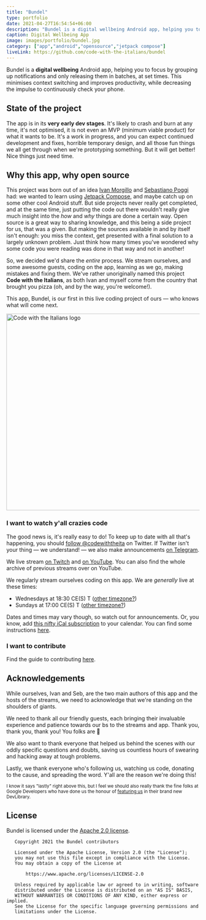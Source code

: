 ```yaml
---
title: "Bundel"
type: portfolio
date: 2021-04-27T16:54:54+06:00
description: "Bundel is a digital wellbeing Android app, helping you to focus by grouping up notifications and only releasing them in batches."
caption: Digital Wellbeing App
image: images/portfolio/bundel.jpg
category: ["app","android","opensource","jetpack compose"]
liveLink: https://github.com/code-with-the-italians/bundel
---
```

Bundel is a **digital wellbeing** Android app, helping you to focus by grouping up notifications and only releasing them in batches, at set times.
This minimises context switching and improves productivity, while decreasing the impulse to continuously check your phone.

## State of the project

The app is in its **very early dev stages**. It's likely to crash and burn at any time, it's not optimised, it is not even an MVP (minimum viable
product) for what it wants to be. It's a work in progress, and you can expect continued development and fixes, horrible temporary design, and all
those fun things we all get through when we're prototyping something. But it will get better! Nice things just need time.

## Why this app, why open source

This project was born out of an idea [Ivan Morgillo](https://github.com/hamen) and [Sebastiano Poggi](https://github.com/rock3r)
had: we wanted to learn using [Jetpack Compose](https://developer.android.com/jetpack/compose), and maybe catch up on some other cool Android stuff.
But side projects never really get completed, and at the same time, just putting the code out there wouldn't really give much insight into the _how_
and _why_ things are done a certain way. Open source is a great way to sharing knowledge, and this being a side project for us, that was a given. But
making the sources available in and by itself isn't enough: you miss the context, get presented with a final solution to a largely unknown problem.
Just think how many times you've wondered why some code you were reading was done in that way and not in another!

So, we decided we'd share the _entire_ process. We stream ourselves, and some awesome guests, coding on the app, learning as we go, making mistakes
and fixing them. We've rather unoriginally named this project
**Code with the Italians**, as both Ivan and myself come from the country that brought you pizza (oh, and by the way, you're welcome!).

This app, Bundel, is our first in this live coding project of ours — who knows what will come next.


<a href="https://cwti.link/twitter" target=_blank>
  <img alt="Code with the Italians logo" width="512px" src="https://github.com/code-with-the-italians/Bundel/raw/main/art/CWI-logo-horizontal.svg"/>
</a>

### I want to watch y'all crazies code

The good news is, it's really easy to do! To keep up to date with all that's happening, you should
[follow @codewiththeita](https://cwti.link/twitter) on Twitter. If Twitter isn't your thing — we understand! — we also make
announcements [on Telegram](https://cwti.link/telegram).

We live stream [on Twitch](https://cwti.link/twitch) and [on YouTube](https://cwti.link/yt). You can also find the whole archive of previous streams
over on YouTube.

We regularly stream ourselves coding on this app. We are _generally_ live at these times:

* Wednesdays at 18:30 CE(S)
  T ([other timezone?](https://www.timeanddate.com/worldclock/converter.html?hour=18&min=30&p1=215&p2=136&p3=tz_et&p4=tz_pt&p5=tz_ist&p6=tz_jst))
* Sundays at 17:00 CE(S)
  T ([other timezone?](https://www.timeanddate.com/worldclock/converter.html?hour=17&p1=215&p2=136&p3=tz_et&p4=tz_pt&p5=tz_ist&p6=tz_jst))

Dates and times may vary though, so watch out for announcements. Or, you know, add
[this nifty iCal subscription](https://cwti.link/cal) to your calendar. You can find some instructions
[here](https://twitter.com/codewiththeita/status/1389220980506173445).

### I want to contribute

Find the guide to contributing [here](https://github.com/code-with-the-italians/bundel/blob/main/CONTRIBUTING.md).

## Acknowledgements

While ourselves, Ivan and Seb, are the two main authors of this app and the hosts of the streams, we need to acknowledge that we're standing on the
shoulders of giants.

We need to thank all our friendly guests, each bringing their invaluable experience and patience towards our bs to the streams and app. Thank you,
thank you, thank you! You folks are 💛

We also want to thank everyone that helped us behind the scenes with our oddly specific questions and doubts, saving us countless hours of swearing
and hacking away at tough problems.

Lastly, we thank everyone who's following us, watching us code, donating to the cause, and spreading the word. Y'all are the reason we're doing this!

<small>I know it says "lastly" right above this, but I feel we should also really thank the fine folks at Google Developers who have done us the
honour of [featuring us](https://devlibrary.withgoogle.com/products/android/repos/rock3r-Bundel)
in their brand new DevLibrary.</small>

## License

Bundel is licensed under the [Apache 2.0 license](https://github.com/code-with-the-italians/bundel/blob/main/LICENSE).

```
   Copyright 2021 the Bundel contributors

   Licensed under the Apache License, Version 2.0 (the "License");
   you may not use this file except in compliance with the License.
   You may obtain a copy of the License at

       https://www.apache.org/licenses/LICENSE-2.0

   Unless required by applicable law or agreed to in writing, software
   distributed under the License is distributed on an "AS IS" BASIS,
   WITHOUT WARRANTIES OR CONDITIONS OF ANY KIND, either express or implied.
   See the License for the specific language governing permissions and
   limitations under the License.
```
